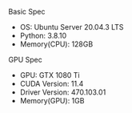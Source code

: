 Basic Spec  
- OS: Ubuntu Server 20.04.3 LTS
- Python: 3.8.10
- Memory(CPU): 128GB

GPU Spec  
- GPU: GTX 1080 Ti
- CUDA Version: 11.4
- Driver Version: 470.103.01
- Memory(GPU): 1GB
